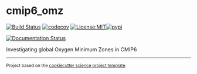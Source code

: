 cmip6_omz
==============================
[![Build Status](https://github.com/jbusecke/cmip6_omz/workflows/Tests/badge.svg)](https://github.com/jbusecke/cmip6_omz/actions)
[![codecov](https://codecov.io/gh/jbusecke/cmip6_omz/branch/master/graph/badge.svg)](https://codecov.io/gh/jbusecke/cmip6_omz)
[![License:MIT](https://img.shields.io/badge/License-MIT-lightgray.svg?style=flt-square)](https://opensource.org/licenses/MIT)[![pypi](https://img.shields.io/pypi/v/cmip6_omz.svg)](https://pypi.org/project/cmip6_omz)
<!-- [![conda-forge](https://img.shields.io/conda/dn/conda-forge/cmip6_omz?label=conda-forge)](https://anaconda.org/conda-forge/cmip6_omz) -->
[![Documentation Status](https://readthedocs.org/projects/cmip6_omz/badge/?version=latest)](https://cmip6_omz.readthedocs.io/en/latest/?badge=latest)


Investigating global Oxygen Minimum Zones in CMIP6

--------

<p><small>Project based on the <a target="_blank" href="https://github.com/jbusecke/cookiecutter-science-project">cookiecutter science project template</a>.</small></p>

